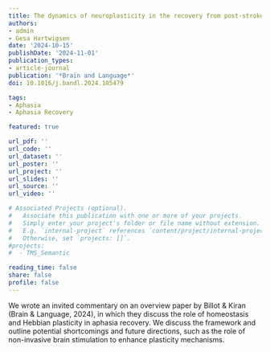 ```yaml
---
title: The dynamics of neuroplasticity in the recovery from post-stroke aphasia
authors:
- admin
- Gesa Hartwigsen
date: '2024-10-15'
publishDate: '2024-11-01'
publication_types:
- article-journal
publication: '*Brain and Language*'
doi: 10.1016/j.bandl.2024.105479

tags:
- Aphasia
- Aphasia Recovery

featured: true

url_pdf: ''
url_code: ''
url_dataset: ''
url_poster: ''
url_project: ''
url_slides: ''
url_source: ''
url_video: ''

# Associated Projects (optional).
#   Associate this publication with one or more of your projects.
#   Simply enter your project's folder or file name without extension.
#   E.g. `internal-project` references `content/project/internal-project/index.md`.
#   Otherwise, set `projects: []`.
#projects:
#  - TMS_Semantic

reading_time: false
share: false
profile: false
---
```


We wrote an invited commentary on an overview paper by Billot & Kiran (Brain & Language, 2024), in which they discuss the role of homeostasis and Hebbian plasticity in aphasia recovery. We discuss the framework and outline potential shortcomings and future directions, such as the role of non-invasive brain stimulation to enhance plasticity mechanisms.